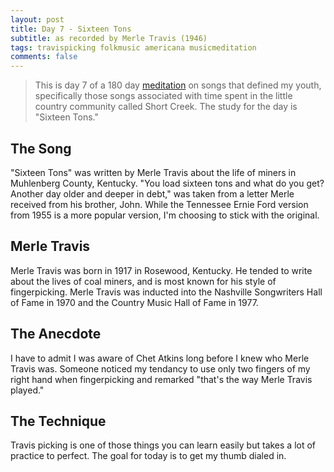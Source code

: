 ```yaml
---
layout: post
title: Day 7 - Sixteen Tons
subtitle: as recorded by Merle Travis (1946)
tags: travispicking folkmusic americana musicmeditation
comments: false
---
```

> This is day 7 of a 180 day [meditation](../currentmeditation) on songs that defined my youth, specifically those songs associated with time spent in the little country community called Short Creek. The study for the day is "Sixteen Tons."

## The Song
"Sixteen Tons" was written by Merle Travis about the life of miners in Muhlenberg County, Kentucky. "You load sixteen tons and what do you get? Another day older and deeper in debt," was taken from a letter Merle received from his brother, John. While the Tennessee Ernie Ford version from 1955 is a more popular version, I'm choosing to stick with the original.

## Merle Travis
Merle Travis was born in 1917 in Rosewood, Kentucky. He tended to write about the lives of coal miners, and is most known for his style of fingerpicking. Merle Travis was inducted into the Nashville Songwriters Hall of Fame in 1970 and the Country Music Hall of Fame in 1977.

## The Anecdote
I have to admit I was aware of Chet Atkins long before I knew who Merle Travis was. Someone noticed my tendancy to use only two fingers of my right hand when fingerpicking and remarked "that's the way Merle Travis played."

## The Technique
Travis picking is one of those things you can learn easily but takes a lot of practice to perfect. The goal for today is to get my thumb dialed in.
